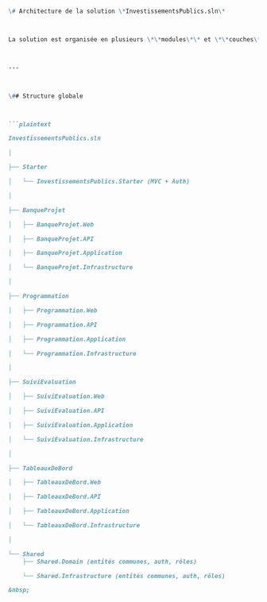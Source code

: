 ```markdown

\# Architecture de la solution \*InvestissementsPublics.sln\*



La solution est organisée en plusieurs \*\*modules\*\* et \*\*couches\*\* pour séparer responsabilités et faciliter la maintenance.



---



\## Structure globale



```plaintext

InvestissementsPublics.sln

│

├── Starter

│   └── InvestissementsPublics.Starter (MVC + Auth)

│

├── BanqueProjet

│   ├── BanqueProjet.Web

│   ├── BanqueProjet.API

│   ├── BanqueProjet.Application

│   └── BanqueProjet.Infrastructure

│

├── Programmation

│   ├── Programmation.Web

│   ├── Programmation.API

│   ├── Programmation.Application

│   └── Programmation.Infrastructure

│

├── SuiviEvaluation

│   ├── SuiviEvaluation.Web

│   ├── SuiviEvaluation.API

│   ├── SuiviEvaluation.Application

│   └── SuiviEvaluation.Infrastructure

│

├── TableauxDeBord

│   ├── TableauxDeBord.Web

│   ├── TableauxDeBord.API

│   ├── TableauxDeBord.Application

│   └── TableauxDeBord.Infrastructure

│

└── Shared
	├── Shared.Domain (entités communes, auth, rôles)

	└── Shared.Infrastructure (entités communes, auth, rôles)

&nbsp;   

